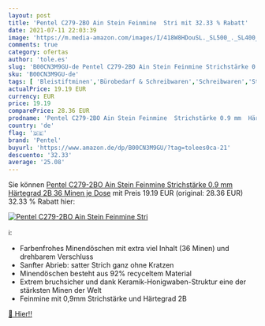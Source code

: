 ```yaml
---
layout: post
title: 'Pentel C279-2BO Ain Stein Feinmine  Stri mit 32.33 % Rabatt'
date: 2021-07-11 22:03:39
image: 'https://m.media-amazon.com/images/I/418W8HDouSL._SL500_._SL400_.jpg'
comments: true
category: ofertas
author: 'tole.es'
slug: 'B00CN3M9GU-de Pentel C279-2BO Ain Stein Feinmine Strichstärke 0.9 mm...'
sku: 'B00CN3M9GU-de'
tags: [ 'Bleistiftminen','Bürobedarf & Schreibwaren','Schreibwaren','Stifte','pentel', ]
actualPrice: 19.19 EUR
currency: EUR
price: 19.19
comparePrice: 28.36 EUR
prodname: 'Pentel C279-2BO Ain Stein Feinmine  Strichstärke 0.9 mm  Härtegrad 2B  36 Minen je Dose'
country: 'de'
flag: '🇩🇪'
brand: 'Pentel'
buyurl: 'https://www.amazon.de/dp/B00CN3M9GU/?tag=tolees0ca-21'
descuento: '32.33'
average: '25.08'
---
```


Sie können [Pentel C279-2BO Ain Stein Feinmine  Strichstärke 0.9 mm  Härtegrad 2B  36 Minen je Dose](https://www.amazon.de/dp/B00CN3M9GU/?tag=tolees0ca-21) mit Preis 19.19 EUR (original: 28.36 EUR) 32.33 % Rabatt hier:

[![Pentel C279-2BO Ain Stein Feinmine  Stri](https://m.media-amazon.com/images/I/418W8HDouSL._SL500_._SL400_.jpg)](https://www.amazon.de/dp/B00CN3M9GU/?tag=tolees0ca-21)

ℹ️:

- Farbenfrohes Minendöschen mit extra viel Inhalt (36 Minen) und drehbarem Verschluss
- Sanfter Abrieb: satter Strich ganz ohne Kratzen
- Minendöschen besteht aus 92% recyceltem Material
- Extrem bruchsicher und dank Keramik-Honigwaben-Struktur eine der stärksten Minen der Welt
- Feinmine mit 0,9mm Strichstärke und Härtegrad 2B

[🛒 Hier!!](https://www.amazon.de/dp/B00CN3M9GU/?tag=tolees0ca-21)
